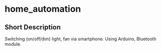 # home_automation

## Short Description
Switching (on/off/dim) light, fan via smartphone. Using Arduino, Bluetooth module.
